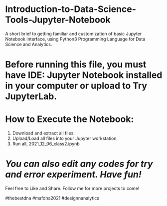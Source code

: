 # Introduction-to-Data-Science-Tools-Jupyter-Notebook
A short brief to getting familiar and customization of basic Jupyter Notebook interface, using Python3 Programming Language for Data Science and Analytics. 

Before running this file, you must have IDE: Jupyter Notebook installed in your computer or upload to Try JupyterLab.
=======================================
How to Execute the Notebook:
=======================================

1. Download and extract all files. 
2. Upload/Load all files into your Jupyter workstation, 
3. Run all, 2021_12_06_class2.ipynb

_You can also edit any codes for try and error experiment. Have fun!_
=======================================

Feel free to Like and Share. Follow me for more projects to come!

#thebestdna #mafdna2021 #designnanalytics
